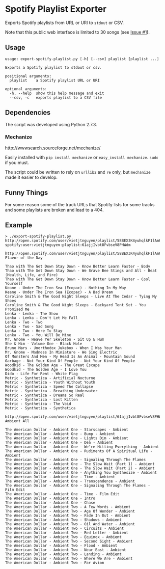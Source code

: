 # Spotify Playlist Exporter

Exports Spotify playlists from URL or URI to `stdout` or CSV.

Note that this public web interface is limited to 30 songs (see [Issue #1](https://github.com/vietjtnguyen/export-spotify-playlist/issues/1)).

## Usage

```
usage: export-spotify-playlist.py [-h] [--csv] playlist [playlist ...]

Exports a Spotify playlist to stdout or csv.

positional arguments:
  playlist    a Spotify playlist URL or URI

optional arguments:
  -h, --help  show this help message and exit
  --csv, -c   exports playlist to a CSV file
```

## Dependencies

The script was developed using Python 2.7.3.

### Mechanize

http://wwwsearch.sourceforge.net/mechanize/

Easily installed with `pip install mechanize` or `easy_install mechanize`. `sudo` if you must.

The script could be written to rely on `urllib2` and `re` only, but `mechanize` made it easier to develop.

## Funny Things

For some reason some of the track URLs that Spotify lists for some tracks and some playlists are broken and lead to a 404.

## Example

```
> ./export-spotify-playlist.py http://open.spotify.com/user/vietjtnguyen/playlist/58BEX3K4yuhqlkF1lAn0r5 spotify:user:vietjtnguyen:playlist:61ajjIvbt8FvbseV8PHWdm

http://open.spotify.com/user/vietjtnguyen/playlist/58BEX3K4yuhqlkF1lAn0r5
Flavor of the Day

Thao with The Get Down Stay Down - Know Better Learn Faster - Body
Thao with The Get Down Stay Down - We Brave Bee Stings and All - Beat (Health, Life, and Fire)
Thao with The Get Down Stay Down - Know Better Learn Faster - Cool Yourself
Keane - Under The Iron Sea (Ecopac) - Nothing In My Way
Keane - Under The Iron Sea (Ecopac) - A Bad Dream
Caroline Smith & The Good Night Sleeps - Live At The Cedar - Tying My Shoes
Caroline Smith & The Good Night Sleeps - Backyard Tent Set - You Promised Me
Lenka - Lenka - The Show
Lenka - Lenka - Don't Let Me Fall
Lenka - Two - Two
Lenka - Two - Sad Song
Lenka - Two - Here To Stay
Lenka - Two - You Will Be Mine
Mr. Gnome - Heave Yer Skeleton - Sit Up & Hum
She & Him - Volume One - Black Hole
Bruno Mars - Unorthodox Jukebox - When I Was Your Man
Mr. Gnome - Madness In Miniature - We Sing Electric
Of Monsters And Men - My Head Is An Animal - Mountain Sound
Garbage - Not Your Kind Of People - Not Your Kind Of People
Woodkid - The Golden Age - The Great Escape
Woodkid - The Golden Age - I Love You
Dido - Life For Rent - White Flag
Metric - Synthetica - Artificial Nocturne
Metric - Synthetica - Youth Without Youth
Metric - Synthetica - Speed The Collapse
Metric - Synthetica - Breathing Underwater
Metric - Synthetica - Dreams So Real
Metric - Synthetica - Lost Kitten
Metric - Synthetica - The Void
Metric - Synthetica - Synthetica

http://open.spotify.com/user/vietjtnguyen/playlist/61ajjIvbt8FvbseV8PHWdm
Ambient All

The American Dollar - Ambient One - Starscapes - Ambient
The American Dollar - Ambient One - Bump - Ambient
The American Dollar - Ambient One - Lights Dim - Ambient
The American Dollar - Ambient One - Dea - Ambient
The American Dollar - Ambient One - We're Hitting Everything - Ambient
The American Dollar - Ambient One - Rudiments Of A Spiritual Life - Ambient
The American Dollar - Ambient One - Signaling Through The Flames
The American Dollar - Ambient One - The Slow Wait (Part 1) - Ambient
The American Dollar - Ambient One - The Slow Wait (Part 2) - Ambient
The American Dollar - Ambient One - Anything You Synthesize - Ambient
The American Dollar - Ambient One - Time - Ambient
The American Dollar - Ambient One - Transcendence - Ambient
The American Dollar - Ambient One - Signaling Through The Flames - Film Edit
The American Dollar - Ambient One - Time - Film Edit
The American Dollar - Ambient One - Intro
The American Dollar - Ambient One - Chase
The American Dollar - Ambient Two - A Few Words - Ambient
The American Dollar - Ambient Two - Age Of Wonder - Ambient
The American Dollar - Ambient Two - Fade In Out - Ambient
The American Dollar - Ambient Two - Shadows - Ambient
The American Dollar - Ambient Two - Oil And Water - Ambient
The American Dollar - Ambient Two - Circuits - Ambient
The American Dollar - Ambient Two - Red Letter - Ambient
The American Dollar - Ambient Two - Equinox - Ambient
The American Dollar - Ambient Two - Second Sight - Ambient
The American Dollar - Ambient Two - Flood - Ambient
The American Dollar - Ambient Two - Near East - Ambient
The American Dollar - Ambient Two - Landing - Ambient
The American Dollar - Ambient Two - Where We Are - Ambient
The American Dollar - Ambient Two - Par Avion
```

